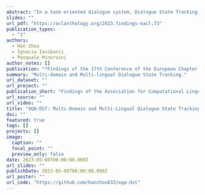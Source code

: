 ```yaml
---
abstract: "In a task-oriented dialogue system, Dialogue State Tracking (DST) keeps track of all important information by filling slots with values given through the conversation. Existing methods generally rely on a predefined set of values and struggle to generalise to previously unseen slots in new domains. In this paper, we propose a multi-domain and multi-lingual dialogue state tracker in a neural reading comprehension approach. Our approach fills the slot values using span prediction, where the values are extracted from the dialogue itself. With a novel training strategy and an independent domain classifier, empirical results demonstrate that our model is a domain-scalable and open-vocabulary model that achieves 53.2% Joint Goal Accuracy (JGA) on MultiWOZ 2.1. We show its competitive transferability by zero-shot domain-adaptation experiments on MultiWOZ 2.1 with an average JGA of 31.6% for five domains. In addition, it achieves cross-lingual transfer with state-of-the-art zero-shot results, 64.9% JGA from English to German and 68.6% JGA from English to Italian on WOZ 2.0."
slides: ""
url_pdf: "https://aclanthology.org/2023.findings-eacl.73"
publication_types:
  - "1"
authors:
  - Han Zhou
  - Ignacio Iacobacci
  - Pasquale Minervini
author_notes: []
publication: "*Findings of the 17th Conference of the European Chapter of the Association for Computational Linguistics (EACL), 2023.*"
summary: "Multi-domain and Multi-lingual Dialogue State Tracking."
url_dataset: ""
url_project: ""
publication_short: "Findings of the Association for Computational Linguistics (EACL)"
url_source: ""
url_video: ""
title: "XQA-DST: Multi-Domain and Multi-Lingual Dialogue State Tracking"
doi: ""
featured: true
tags: []
projects: []
image:
  caption: ""
  focal_point: ""
  preview_only: false
date: 2023-05-08T00:00:00.000Z
url_slides: ""
publishDate: 2023-05-08T00:00:00.000Z
url_poster: ""
url_code: "https://github.com/hanzhou032/xqa-dst"
---
```

